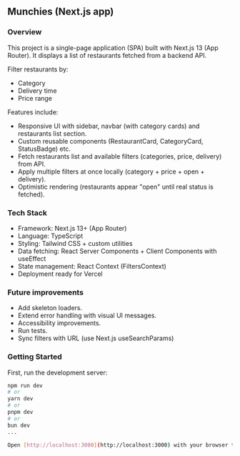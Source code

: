 ## Munchies (Next.js app)

### Overview

This project is a single-page application (SPA) built with Next.js 13 (App Router).
It displays a list of restaurants fetched from a backend API.

Filter restaurants by:
* Category
* Delivery time
* Price range

Features include:
* Responsive UI with sidebar, navbar (with category cards) and restaurants list section.
* Custom reusable components (RestaurantCard, CategoryCard, StatusBadge) etc.
* Fetch restaurants list and available filters (categories, price, delivery) from API.
* Apply multiple filters at once locally (category + price + open + delivery).
* Optimistic rendering (restaurants appear "open" until real status is fetched).

### Tech Stack

* Framework: Next.js 13+ (App Router)
* Language: TypeScript
* Styling: Tailwind CSS + custom utilities
* Data fetching: React Server Components + Client Components with useEffect
* State management: React Context (FiltersContext)
* Deployment ready for Vercel

### Future improvements

* Add skeleton loaders.
* Extend error handling with visual UI messages.
* Accessibility improvements.
* Run tests.
* Sync filters with URL (use Next.js useSearchParams)

### Getting Started

First, run the development server:

```bash
npm run dev
# or
yarn dev
# or
pnpm dev
# or
bun dev
...

Open [http://localhost:3000](http://localhost:3000) with your browser to see the result.

